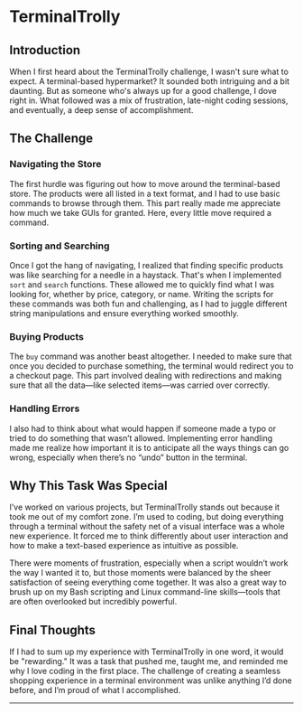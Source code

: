 
# TerminalTrolly

## Introduction

When I first heard about the TerminalTrolly challenge, I wasn't sure what to expect. A terminal-based hypermarket? It sounded both intriguing and a bit daunting. But as someone who's always up for a good challenge, I dove right in. What followed was a mix of frustration, late-night coding sessions, and eventually, a deep sense of accomplishment.

## The Challenge

### Navigating the Store
The first hurdle was figuring out how to move around the terminal-based store. The products were all listed in a text format, and I had to use basic commands to browse through them. This part really made me appreciate how much we take GUIs for granted. Here, every little move required a command.

### Sorting and Searching
Once I got the hang of navigating, I realized that finding specific products was like searching for a needle in a haystack. That's when I implemented `sort` and `search` functions. These allowed me to quickly find what I was looking for, whether by price, category, or name. Writing the scripts for these commands was both fun and challenging, as I had to juggle different string manipulations and ensure everything worked smoothly.

### Buying Products
The `buy` command was another beast altogether. I needed to make sure that once you decided to purchase something, the terminal would redirect you to a checkout page. This part involved dealing with redirections and making sure that all the data—like selected items—was carried over correctly.

### Handling Errors
I also had to think about what would happen if someone made a typo or tried to do something that wasn’t allowed. Implementing error handling made me realize how important it is to anticipate all the ways things can go wrong, especially when there’s no “undo” button in the terminal.

## Why This Task Was Special

I’ve worked on various projects, but TerminalTrolly stands out because it took me out of my comfort zone. I’m used to coding, but doing everything through a terminal without the safety net of a visual interface was a whole new experience. It forced me to think differently about user interaction and how to make a text-based experience as intuitive as possible.

There were moments of frustration, especially when a script wouldn’t work the way I wanted it to, but those moments were balanced by the sheer satisfaction of seeing everything come together. It was also a great way to brush up on my Bash scripting and Linux command-line skills—tools that are often overlooked but incredibly powerful.

## Final Thoughts

If I had to sum up my experience with TerminalTrolly in one word, it would be "rewarding." It was a task that pushed me, taught me, and reminded me why I love coding in the first place. The challenge of creating a seamless shopping experience in a terminal environment was unlike anything I’d done before, and I’m proud of what I accomplished.

---
